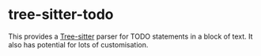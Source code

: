 # tree-sitter-todo

This provides a [Tree-sitter](https://github.com/tree-sitter/tree-sitter) parser for TODO statements in a block of text. It also has potential for lots of customisation.
